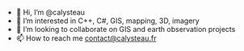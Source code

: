 - 👋 Hi, I’m @calysteau
- 👀 I’m interested in C++, C#, GIS, mapping, 3D, imagery
- 💞️ I’m looking to collaborate on GIS and earth observation projects
- 📫 How to reach me contact@calysteau.fr

<!---
calysteau/calysteau is a ✨ special ✨ repository because its `README.md` (this file) appears on your GitHub profile.
You can click the Preview link to take a look at your changes.
--->
